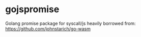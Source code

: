 # gojspromise

Golang promise package for syscall/js heavily borrowed from: https://github.com/johnstarich/go-wasm